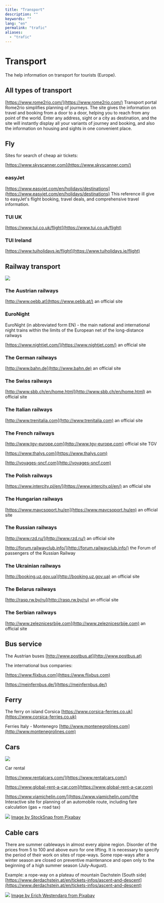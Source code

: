 ```yaml
---
title: "Transport"
description: ""
keywords: ""
lang: "en"
permalink: "trafic"
aliases:
  - "trafic"
---
```



# Transport

The help information on transport for tourists (Europe).

## All types of transport

[https://www.rome2rio.com/](https://www.rome2rio.com/) Transport portal Rome2rio simplifies planning of journeys. The site gives the information on travel and booking from a door to a door, helping you to reach from any point of the world. Enter any address, sight or a city as destination, and the site will instantly display all your variants of journey and booking, and also the information on housing and sights in one convenient place.

## Fly

Sites for search of cheap air tickets:

[https://www.skyscanner.com](https://www.skyscanner.com/)

### easyJet

[https://www.easyjet.com/en/holidays/destinations](https://www.easyjet.com/en/holidays/destinations) This reference ill give to easyJet's flight booking, travel deals, and comprehensive travel information.

### TUI UK

[https://www.tui.co.uk/flight](https://www.tui.co.uk/flight)

### TUI Ireland

[https://www.tuiholidays.ie/flight](https://www.tuiholidays.ie/flight)

## Railway transport

![](../images/pixabay/chiemgau-3169873_640.jpg)

### The Austrian railways

[http://www.oebb.at](https://www.oebb.at/) an official site

### EuroNight

EuroNight (in abbreviated form EN) - the main national and international night trains within the limits of the European net of the long-distance railways

[https://www.nightjet.com/](https://www.nightjet.com/) an official site

### The German railways

[http://www.bahn.de](http://www.bahn.de) an official site

### The Swiss railways

[http://www.sbb.ch/en/home.html](http://www.sbb.ch/en/home.html) an official site

### The Italian railways

[http://www.trenitalia.com](http://www.trenitalia.com) an official site

### The French railways

[http://www.tgv-europe.com](http://www.tgv-europe.com) official site TGV

[https://www.thalys.com](https://www.thalys.com)

[http://voyages-sncf.com](http://voyages-sncf.com)

### The Polish railways

[https://www.intercity.pl/en/](https://www.intercity.pl/en/) an official site

### The Hungarian railways

[https://www.mavcsoport.hu/en](https://www.mavcsoport.hu/en) an official site

### The Russian railways

[http://www.rzd.ru/](http://www.rzd.ru/) an official site

[http://forum.railwayclub.info/](http://forum.railwayclub.info/) the Forum of passengers of the Russian Railway

### The Ukrainian railways

[http://booking.uz.gov.ua](http://booking.uz.gov.ua) an official site

### The Belarus railways

[http://rasp.rw.by/ru](http://rasp.rw.by/ru) an official site

### The Serbian railways

[http://www.zeleznicesrbije.com](http://www.zeleznicesrbije.com) an official site

## Bus service

The Austrian buses [http://www.postbus.at](http://www.postbus.at)

The international bus companies:

[https://www.flixbus.com](https://www.flixbus.com)

[https://meinfernbus.de/](https://meinfernbus.de/)

## Ferry

The ferry on island Corsica [https://www.corsica-ferries.co.uk](https://www.corsica-ferries.co.uk)

Ferries Italy - Montenegro [http://www.montenegrolines.com](http://www.montenegrolines.com)

## Cars

![](../images/pixabay/highway-3775809_640.jpg)

Car rental

[https://www.rentalcars.com/](https://www.rentalcars.com/)

[https://www.global-rent-a-car.com](https://www.global-rent-a-car.com)

[https://www.viamichelin.com/](https://www.viamichelin.com/)the Interactive site for planning of an automobile route, including fare calculation (gas + road tax)

[![](../images/pixabay/highland-2576780_640.jpg)](../images/pixabay/highland-2576780_1280.jpg) [Image by StockSnap from Pixabay](https://pixabay.com/photos/highland-cliff-rock-hill-travel-2576780/)

## Cable cars

There are summer cableways in almost every alpine region. Disorder of the prices from 5 to 100 and above euro for one lifting. It is necessary to specify the period of their work on sites of rope-ways. Some rope-ways after a winter season are closed on preventive maintenance and open only to the beginning of a high summer season (July-August).

Example: a rope-way on a plateau of mountain Dachstein (South side) [https://www.derdachstein.at/en/tickets-infos/ascent-and-descent](https://www.derdachstein.at/en/tickets-infos/ascent-and-descent)

[![](../images/pixabay/funicular-railway-1611996_640.jpg)](../images/pixabay/funicular-railway-1611996_1280.jpg) [Image by Erich Westendarp from Pixabay](https://pixabay.com/photos/funicular-railway-aussichtspinkt-1611996/)
